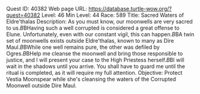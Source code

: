 Quest ID: 40382
Web page URL: https://database.turtle-wow.org/?quest=40382
Level: 46
Min Level: 44
Race: 589
Title: Sacred Waters of Eldre'thalas
Description: As you must know, our moonwells are very sacred to us.$B$BHaving such a well corrupted is considered a great offense to Elune. Unfortunately, even with our constant vigil, this can happen.$B$BA twin set of moonwells exists outside Eldre'thalas, known to many as Dire Maul.$B$BWhile one well remains pure, the other was defiled by Ogres.$B$BHelp me cleanse the moonwell and bring those responsible to justice, and I will present your case to the High Priestess herself.$B$BI will wait in the shadows until you arrive. You shall have to guard me until the ritual is completed, as it will require my full attention.
Objective: Protect Vestia Moonspear while she's cleansing the waters of the Corrupted Moonwell outside Dire Maul.

